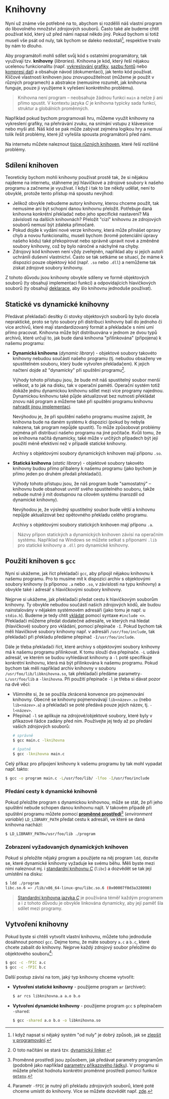 # Knihovny
Nyní už známe vše potřebné na to, abychom si rozdělili náš vlastní program do libovolného množství
zdrojových souborů. Často také ale budeme chtít používat kód, který už před námi napsal někdo jiný.
Pokud bychom si totiž museli vše psát od nuly, tak bychom se daleko nedostali[^1], respektive trvalo
by nám to dlouho.

[^1]: I když napsat si nějaký systém "od nuly" je dobrý způsob, jak se
[zlepšit v programování](../co_dal.md#co-se-dále-naučit).

Aby programátoři mohli sdílet svůj kód s ostatními programátory, tak využívají tzv. **knihovny**
(*libraries*). Knihovna je kód, který řeší nějakou ucelenou funkcionalitu (např.
[vykreslování grafiky](https://www.libsdl.org/), [sazbu fontů](https://www.freetype.org/) nebo
[kompresi dat](http://zlib.net/)) a obsahuje návod (dokumentaci), jak tento kód používat. Klíčové
vlastnosti knihoven jsou znovupoužitelnost (můžeme je použít v různých programech) a abstrakce
(nemusíme rozumět, jak knihovna funguje, pouze ji využijeme k vyřešení konkrétního problému).

> Knihovna není program – neobsahuje žádnou funkci `main` a nelze ji ani přímo spustit. V kontextu
> jazyka *C* je knihovna typicky sada funkcí, struktur a globálních proměnných.

Například pokud bychom programovali hru, můžeme využít knihovny na vykreslení grafiky, na přehrávání
zvuku, na snímání vstupu z klávesnice nebo myši atd. Náš kód se pak může zabývat zejména logikou hry
a nemusí tolik řešit problémy, které již vyřešila spousta programátorů před námi.

Na internetu můžete naleznout [tisice různých knihoven](https://github.com/kozross/awesome-c),
které řeší rozlišné problémy.

## Sdílení knihoven
Teoreticky bychom mohli knihovny používat prostě tak, že si nějakou najdeme na internetu, stáhneme
její hlavičkové a zdrojové soubory k našeho programu a začneme je využívat. I když i tak to lze někdy
udělat, není to obvyklé, protože tento přístup má spoustu nevýhod:
- Jelikož obvykle nebudeme autory knihovny, kterou chceme použít, tak nemusíme ani být schopní
danou knihovnu přeložit. Potřebuje daná knihovna konkrétní překladač nebo jeho specifické nastavení?
Má závislosti na dalších knihovnách? Přeložit "cizí" knihovnu ze zdrojových souborů nemusí být
zdaleka přímočaré.
- Pokud dojde k vydání nové verze knihovny, která může přinášet opravy chyb a novou funkcionalitu,
museli bychom (kromě potenciální úpravy našeho kódu) také překopírovat nebo správně upravit nové a
změněné soubory knihovny, což by bylo náročné a náchylné na chyby.
- Zdrojový kód knihoven není vždy zveřejněn, například aby si jejich autoři uchránili duševní
vlastnictví. Často se tak setkáme se situací, že máme k dispozici pouze objektový kód (např. `.so`
nebo `.dll`) a nemůžeme tak získat zdrojové soubory knihovny.

Z tohoto důvodu jsou knihovny obvykle sdíleny ve formě objektových souborů (ty obsahují implementaci
funkcí) a odpovídajících hlavičkových souborů (ty obsahují
[deklarace](pouzivani_kodu_z_jinych_souboru.md#deklarace-vs-definice), aby šlo knihovnu jednoduše
používat).

## Statické vs dynamické knihovny
Předávat překladači desítky či stovky objektových souborů by bylo docela nepraktické, proto se tyto
soubory při distribuci knihovny balí do jednoho či více archivů, které mají standardizovaný formát
a překladače s nimi umí přímo pracovat. Knihovna může být distribuována v jednom ze dvou typů archivů,
které určují to, jak bude daná knihovna "přilinkována" (připojena) k našemu programu:
- **Dynamická knihovna** (*dynamic library*) - objektové soubory takovéto knihovny nebudou součástí
našeho programu (tj. nebudou obsaženy ve spustitelném souboru, který bude vytvořen překladačem).
K jejich načtení dojde až "dynamicky" při spuštění programu[^2].

    Výhody tohoto přístupu jsou, že bude mít náš spustitelný soubor menší velikost, a to jak na disku,
    tak v operační paměti. Operační systém totiž dokáže jednu dynamickou knihovnu sdílet mezi více
    programy najednou. Dynamickou knihovnu také půjde aktualizovat bez nutnosti překládat znovu náš
    program a můžeme také při spuštění programu knihovnu
    [nahradit jinou implementací](https://stackoverflow.com/questions/426230/what-is-the-ld-preload-trick).

    Nevýhodou je, že při spuštění našeho programu musíme zajistit, že knihovna bude na daném systému
    k dispozici (pokud by nebyla nalezena, tak program nepůjde spustit). To může způsobovat problémy
    zejména při distribuci našeho programu na jiné počítače. Kvůli tomu, že se knihovna načítá
    dynamicky, také může v určitých případech být její použití méně efektivní než v případě statické
    knihovny.

    Archivy s objektovými soubory dynamických knihoven mají příponu `.so`.

- **Statická knihovna** (*static library*) - objektové soubory takovéto knihovny budou přímo přibaleny
k našemu programu (jako bychom je přímo jeden po druhém předali překladači).

    Výhody tohoto přístupu jsou, že náš program bude "samostatný" – knihovnu bude obsahovat uvnitř
    svého spustitelného souboru, takže nebude nutné ji mít dostupnou na cílovém systému (narozdíl
    od dynamické knihovny).

    Nevýhodou je, že výsledný spustitelný soubor bude větší a knihovnu nepůjde aktualizovat bez
    opětovného překladu celého programu.

    Archivy s objektovými soubory statických knihoven mají příponu `.a`.

[^2]: O toto načítání se stará tzv. [dynamický linker](https://man7.org/linux/man-pages/man8/ld.so.8.html).

> Názvy přípon statických a dynamických knihoven závisí na operačním systému. Například na Windows
> se můžete setkat s příponami `.lib` pro statické knihovny a `.dll` pro dynamické knihovny.

## Použití knihoven s `gcc`
Nyní si ukážeme, jak říct překladači `gcc`, aby připojil nějakou knihovnu k našemu programu. Pro to
musíme mít k dispozici archiv s objektovými soubory knihovny (s příponou `.a` nebo `.so`, v
závislosti na typu knihovny) a obvykle také i adresář s hlavičkovými soubory knihovny.

Nejprve si ukážeme, jak překladači předat cestu k hlavičkovým souborům knihovny. Ty obvykle nebudou
součástí našich zdrojových kódů, ale budou nainstalovány v nějakém systémovém adresáři (jako tomu je
např. u `stdio.h`). Budeme je tedy chtít [vkládat](../preprocesor/vkladani_souboru.md) pomocí syntaxe
`#include <>`. Překladači můžeme předat dodatečné adresáře, ve kterých má hledat (hlavičkové) soubory
pro vkládání, pomocí přepínače `-I`. Pokud bychom tak měli hlavičkové soubory knihovny např. v
adresáři `/usr/foo/include`, tak překladači při překladu předáme přepínač `-I/usr/foo/include`.

Dále je třeba překladači říct, které archivy s objektovými soubory knihovny má k našemu programu
přilinkovat. K tomu slouží dva přepínače. `-L` udává adresář, ve kterém se budou vyhledávat knihovny
a `-l` poté specifikuje konkrétní knihovnu, která má být přilinkována k našemu programu. Pokud bychom
tak měli například archiv knihovny v souboru `/usr/foo/lib/libknihovna.so`, tak překladači předáme
parametry`-L/usr/foo/lib` a `-lknihovna`. Při použití přepínače `-l` je třeba si dávat pozor na dvě
věci:

- Všimněte si, že se použila zkrácená konvence pro pojmenování knihovny. Obecně se knihovny
pojmenovávají `lib<název>.so` (nebo `lib<název>.a`) a překladači se poté předává pouze jejich název,
tj. `-l<název>`.
- Přepínač `-l` se aplikuje na zdrojové/objektové soubory, které byly v příkazové řádce zadány před
ním. Používejte jej tedy až po předání vašich zdrojových souborů:
    ```bash
    # správně
    $ gcc main.c -lknihovna
    
    # špatně
    $ gcc -lknihovna main.c
    ```

Celý příkaz pro připojení knihovny k vašemu programu by tak mohl vypadat např. takto:
```bash
$ gcc -o program main.c -L/usr/foo/lib/ -lfoo -I/usr/foo/include
```

### Předání cesty k dynamické knihovně
Pokud přeložíte program s dynamickou knihovnou, může se stát, že při jeho spuštění nebude schopen
danou knihovnu najít. V takovém případě při spuštění programu můžete pomocí
[**proměnné prostředí**](https://cs.wikipedia.org/wiki/Prom%C4%9Bnn%C3%A1_prost%C5%99ed%C3%AD)[^3]
(*environment variable*) `LD_LIBRARY_PATH` předat cestu k adresáři, ve které se daná knihovna nachází:
```bash
$ LD_LIBRARY_PATH=/usr/foo/lib ./program
```

[^3]: Proměnné prostředí jsou způsobem, jak předávat parametry programům (podobně jako
například [parametry příkazového řádku](../../ruzne/funkce_main.md#vstupní-parametry-funkce-main)).
V programu si můžete přečíst hodnotu konkrétní proměnné prostředí pomocí funkce
[`getenv`](https://devdocs.io/c/program/getenv).

### Zobrazení vyžadovaných dynamických knihoven
Pokud si přeložíte nějaký program a použijete na něj program `ldd`, dozvíte se, které dynamické
knihovny vyžaduje ke svému běhu. Měli byste mezi nimi naleznout mj. i
[standardní knihovnu *C*](../funkce/stdlib.md) (`libc`) a dozvědět se tak její umístění na disku:
```bash
$ ldd ./program
libc.so.6 => /lib/x86_64-linux-gnu/libc.so.6 (0x00007f0d3a328000)
```

> [Standardní knihovna jazyka *C*](../funkce/stdlib.md) je používána téměř každým programem a i z
> tohoto důvodu je obvykle linkována dynamicky, aby její paměť šla sdílet mezi programy.

## Vytvoření knihovny
Pokud byste si chtěli vytvořit vlastní knihovnu, můžete toho jednoduše dosáhnout pomocí `gcc`. Dejme
tomu, že máte soubory `a.c` a `b.c`, které chcete zabalit do knihovny. Nejprve každý zdrojový soubor
přeložíme do objektového souboru[^4]:
```bash
$ gcc -c -fPIC a.c
$ gcc -c -fPIC b.c
```

[^4]: Parametr `-fPIC` je nutný při překladu zdrojových souborů, které poté chceme umístit do
knihovny. Více se můžete dozvědět např. [zde](https://stackoverflow.com/a/5311538/1107768).

Další postup závisí na tom, jaký typ knihovny chceme vytvořit:
- **Vytvoření statické knihovny** - použijeme program `ar` (archiver):
    ```bash
    $ ar rcs libknihovna.a a.o b.o
    ```
- **Vytvoření dynamické knihovny** - použijeme program `gcc` s přepínačem `-shared`:
    ```bash
    $ gcc -shared a.o b.o -o libknihovna.so
    ```
